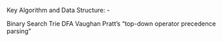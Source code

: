 Key Algorithm and Data Structure: -

Binary Search
Trie
DFA
Vaughan Pratt’s “top-down operator precedence parsing”